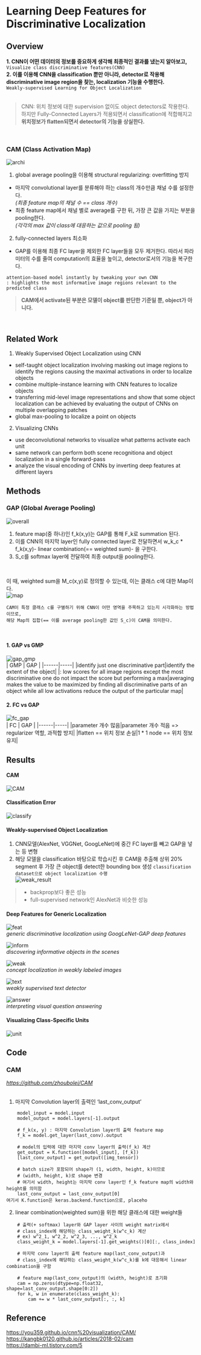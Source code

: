 # Learning Deep Features for Discriminative Localization

## Overview

**1. CNN이 어떤 데이터의 정보를 중요하게 생각해 최종적인 결과를 냈는지 알아보고,**   
` Visualize class discriminative features(CNN) `   
**2. 이를 이용해 CNN을 classification 뿐만 아니라, detector로 작용해 discriminative image region을 찾는, localization 기능을 수행한다.**   
` Weakly-supervised Learning for Object Localization `   
<br>

> CNN: 위치 정보에 대한 supervision 없이도 object detectors로 작용한다.   
> 하지만 Fully-Connected Layers가 적용되면서 classification에 적합해지고 **위치정보가 flatten되면서 detector의 기능을 상실한다.**   
<br>

### CAM (Class Activation Map)
![archi](https://camo.githubusercontent.com/fb9a2d0813e5d530f49fa074c378cf83959346f7/687474703a2f2f636e6e6c6f63616c697a6174696f6e2e637361696c2e6d69742e6564752f6672616d65776f726b2e6a7067)   
1. global average pooling을 이용해 structural regularizing: overfitting 방지
  - 마지막 convolutional layer를 분류해야 하는 class의 개수만큼 채널 수를 설정한다.   
    _(최종 feature map의 채널 수 == class 개수)_   
  - 최종 feature map에서 채널 별로 average를 구한 뒤, 가장 큰 값을 가지는 부분을 pooling한다.   
    _(각각의 max 값이 class에 대응하는 값으로 pooling 됨)_   
2. fully-connected layers 최소화
  - GAP를 이용해 최종 FC layer을 제외한 FC layer들을 모두 제거한다. 따라서 파라미터의 수를 줄여 computation의 효율을 높이고, detector로서의 기능을 복구한다.

```
attention-based model instantly by tweaking your own CNN   
: highlights the most informative image regions relevant to the predicted class
```

> **CAM에서 activate된 부분은 모델이 object를 판단한 기준일 뿐, object가 아니다.**   
<br>

## Related Work
1. Weakly Supervised Object Localization using CNN
  + self-taught object localization involving masking out image regions to identify the regions causing the maximal activations in order to localize objects   
  + combine multiple-instance learning with CNN features to localize objects   
  + transferring mid-level image representations and show that some object localization can be achieved by evaluating the output of CNNs on multiple overlapping patches   
  + global max-pooling to localize a point on objects
2. Visualizing CNNs
  + use deconvolutional networks to visualize what patterns activate each unit   
  + same network can perform both scene recognitiona and object localization in a single forward-pass   
  + analyze the visual encoding of CNNs by inverting deep features at different layers   

## Methods

### GAP (Global Average Pooling)
![overall](https://you359.github.io/images/contents/cam_CNNwithGAP.png)   
1. feature map(중 하나)인 f_k(x,y)는 GAP를 통해 F_k로 summation 된다.   
2. 이를 CNN의 마지막 layer인 fully connected layer로 전달하면서 w_k_c * f_k(x,y)- linear combination(== weighted sum)- 을 구한다.
3. S_c를 softmax layer에 전달하여 최종 output을 pooling한다.   
<br>

이 때, weighted sum을 M_c(x,y)로 정의할 수 있는데, 이는 클래스 c에 대한 Map이다.   
![map](https://you359.github.io/images/contents/cam_what-is-cam.png)   

```
CAM이 특정 클래스 c를 구별하기 위해 CNN이 어떤 영역을 주목하고 있는지 시각화하는 방법이므로,   
해당 Map의 집합(== 이를 average pooling한 값인 S_c)이 CAM을 의미한다.   
```
<br>

#### 1. GAP vs GMP   
![gap_gmp](https://you359.github.io/images/contents/cam_gap.png)   
| GMP | GAP |
|------|-----|
|identify just one discriminative part|identify the extent of the object|
|: low scores for all image regions except the most discriminative one do not impact the score but performing a max|averaging makes the value to be maximized by finding all discriminative parts of an object while all low activations reduce the output of the particular map|
<br>

#### 2. FC vs GAP
![fc_gap](https://img1.daumcdn.net/thumb/R1280x0/?scode=mtistory2&fname=https%3A%2F%2Fblog.kakaocdn.net%2Fdn%2FboM0El%2FbtqBtGTWdxd%2FT3SfcjlZ9mk1uFsirLkLT0%2Fimg.png)   
| FC | GAP |
|------|-----|
|parameter 개수 많음|parameter 개수 적음 => regularizer 역할, 과적합 방지|
|flatten == 위치 정보 손실|1 * 1 node == 위치 정보 유지|
<br>

## Results

#### CAM
![CAM](https://camo.githubusercontent.com/c9806e2dfb8e60780258305ccf1c5fe3973cccc0/687474703a2f2f636e6e6c6f63616c697a6174696f6e2e637361696c2e6d69742e6564752f6578616d706c652e6a7067)   

#### Classification Error
![classify](https://miro.medium.com/max/2920/1*9oq21Z--PU6nh18HZ6KuKg.png)   

#### Weakly-supervised Object Localization   
1. CNN모델(AlexNet, VGGNet, GoogLeNet)에 중간 FC layer를 빼고 GAP을 넣는 등 변형   
2. 해당 모델을 classification 바탕으로 학습시킨 후 CAM을 추출해 상위 20% segment 후 가장 큰 object를 detect한 bounding box 생성
  `classification dataset으로 object localization 수행`   
![weak_result](https://img1.daumcdn.net/thumb/R1280x0/?scode=mtistory2&fname=https%3A%2F%2Fblog.kakaocdn.net%2Fdn%2Froy6R%2FbtqBADINhB5%2F1MbxqX2IgEJFv743UTPouK%2Fimg.png)   
> * backprop보다 좋은 성능   
> * full-supervised network인 AlexNet과 비슷한 성능

#### Deep Features for Generic Localization
![feat](https://encrypted-tbn0.gstatic.com/images?q=tbn%3AANd9GcTDqBHSLfThnxf2NbSnP5If7IYnY_pth47WzA&usqp=CAU)   
_generic discriminative localization using GoogLeNet-GAP deep features_   

![inform](https://encrypted-tbn0.gstatic.com/images?q=tbn%3AANd9GcT8oGGpSMpQ2QNoEGkIXkKOOjUuRJvOyMd2bg&usqp=CAU)   
_discovering informative objects in the scenes_   

![weak](https://encrypted-tbn0.gstatic.com/images?q=tbn%3AANd9GcTAtQbl8J6346HOzzUDWPGkux7FwcDi_5zrrw&usqp=CAU)   
_concept localization in weakly labeled images_   

![text](https://encrypted-tbn0.gstatic.com/images?q=tbn%3AANd9GcQ_FFXj0b7CewjW4qnT6jTOpEvpRuV1bVip8w&usqp=CAU)   
_weakly supervised text detector_   

![answer](https://i.imgur.com/NfsVB9o.png)   
_interpreting visual question answering_

#### Visualizing Class-Specific Units
![unit](https://encrypted-tbn0.gstatic.com/images?q=tbn%3AANd9GcRxBqNUNmAl-GZL_YyYF3Ps4SX-CkbIJ-Kd6g&usqp=CAU)   

## Code

### CAM
_https://github.com/zhoubolei/CAM_   
<br>

1. 마지막 Convolution layer의 출력인 ‘last_conv_output’   

```
    model_input = model.input
    model_output = model.layers[-1].output

    # f_k(x, y) : 마지막 Convolution layer의 출력 feature map
    f_k = model.get_layer(last_conv).output

    # model의 입력에 대한 마지막 conv layer의 출력(f_k) 계산
    get_output = K.function([model_input], [f_k])
    [last_conv_output] = get_output([img_tensor])

    # batch size가 포함되어 shape가 (1, width, height, k)이므로
    # (width, height, k)로 shape 변경
    # 여기서 width, height는 마지막 conv layer인 f_k feature map의 width와 height를 의미함
    last_conv_output = last_conv_output[0]
여기서 K.function은 keras.backend.function으로, placeho
```

2. linear combination(weighted sum)을 위한 해당 클래스에 대한 weight들   

```
    # 출력(+ softmax) layer와 GAP layer 사이의 weight matrix에서
    # class_index에 해당하는 class_weight_k(w^c_k) 계산
    # ex) w^2_1, w^2_2, w^2_3, ..., w^2_k
    class_weight_k = model.layers[-1].get_weights()[0][:, class_index]
    
    # 마지막 conv layer의 출력 feature map(last_conv_output)과
    # class_index에 해당하는 class_weight_k(w^c_k)를 k에 대응해서 linear combination을 구함

    # feature map(last_conv_output)의 (width, height)로 초기화
    cam = np.zeros(dtype=np.float32, shape=last_conv_output.shape[0:2])
    for k, w in enumerate(class_weight_k):
        cam += w * last_conv_output[:, :, k]
```

## Reference
https://you359.github.io/cnn%20visualization/CAM/   
https://kangbk0120.github.io/articles/2018-02/cam   
https://dambi-ml.tistory.com/5   
